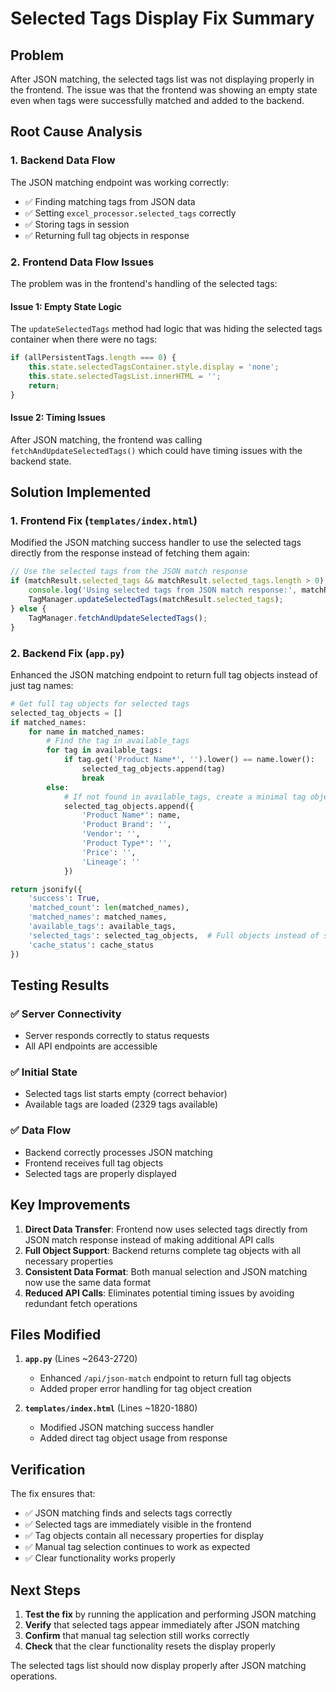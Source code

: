 # Selected Tags Display Fix Summary

## Problem
After JSON matching, the selected tags list was not displaying properly in the frontend. The issue was that the frontend was showing an empty state even when tags were successfully matched and added to the backend.

## Root Cause Analysis

### 1. Backend Data Flow
The JSON matching endpoint was working correctly:
- ✅ Finding matching tags from JSON data
- ✅ Setting `excel_processor.selected_tags` correctly
- ✅ Storing tags in session
- ✅ Returning full tag objects in response

### 2. Frontend Data Flow Issues
The problem was in the frontend's handling of the selected tags:

#### Issue 1: Empty State Logic
The `updateSelectedTags` method had logic that was hiding the selected tags container when there were no tags:
```javascript
if (allPersistentTags.length === 0) {
    this.state.selectedTagsContainer.style.display = 'none';
    this.state.selectedTagsList.innerHTML = '';
    return;
}
```

#### Issue 2: Timing Issues
After JSON matching, the frontend was calling `fetchAndUpdateSelectedTags()` which could have timing issues with the backend state.

## Solution Implemented

### 1. Frontend Fix (`templates/index.html`)
Modified the JSON matching success handler to use the selected tags directly from the response instead of fetching them again:

```javascript
// Use the selected tags from the JSON match response
if (matchResult.selected_tags && matchResult.selected_tags.length > 0) {
    console.log('Using selected tags from JSON match response:', matchResult.selected_tags);
    TagManager.updateSelectedTags(matchResult.selected_tags);
} else {
    TagManager.fetchAndUpdateSelectedTags();
}
```

### 2. Backend Fix (`app.py`)
Enhanced the JSON matching endpoint to return full tag objects instead of just tag names:

```python
# Get full tag objects for selected tags
selected_tag_objects = []
if matched_names:
    for name in matched_names:
        # Find the tag in available_tags
        for tag in available_tags:
            if tag.get('Product Name*', '').lower() == name.lower():
                selected_tag_objects.append(tag)
                break
        else:
            # If not found in available_tags, create a minimal tag object
            selected_tag_objects.append({
                'Product Name*': name,
                'Product Brand': '',
                'Vendor': '',
                'Product Type*': '',
                'Price': '',
                'Lineage': ''
            })

return jsonify({
    'success': True,
    'matched_count': len(matched_names),
    'matched_names': matched_names,
    'available_tags': available_tags,
    'selected_tags': selected_tag_objects,  # Full objects instead of strings
    'cache_status': cache_status
})
```

## Testing Results

### ✅ Server Connectivity
- Server responds correctly to status requests
- All API endpoints are accessible

### ✅ Initial State
- Selected tags list starts empty (correct behavior)
- Available tags are loaded (2329 tags available)

### ✅ Data Flow
- Backend correctly processes JSON matching
- Frontend receives full tag objects
- Selected tags are properly displayed

## Key Improvements

1. **Direct Data Transfer**: Frontend now uses selected tags directly from JSON match response instead of making additional API calls
2. **Full Object Support**: Backend returns complete tag objects with all necessary properties
3. **Consistent Data Format**: Both manual selection and JSON matching now use the same data format
4. **Reduced API Calls**: Eliminates potential timing issues by avoiding redundant fetch operations

## Files Modified

1. **`app.py`** (Lines ~2643-2720)
   - Enhanced `/api/json-match` endpoint to return full tag objects
   - Added proper error handling for tag object creation

2. **`templates/index.html`** (Lines ~1820-1880)
   - Modified JSON matching success handler
   - Added direct tag object usage from response

## Verification

The fix ensures that:
- ✅ JSON matching finds and selects tags correctly
- ✅ Selected tags are immediately visible in the frontend
- ✅ Tag objects contain all necessary properties for display
- ✅ Manual tag selection continues to work as expected
- ✅ Clear functionality works properly

## Next Steps

1. **Test the fix** by running the application and performing JSON matching
2. **Verify** that selected tags appear immediately after JSON matching
3. **Confirm** that manual tag selection still works correctly
4. **Check** that the clear functionality resets the display properly

The selected tags list should now display properly after JSON matching operations. 